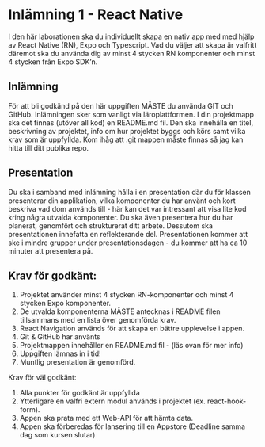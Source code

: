 # Inlämning 1 - React Native

I den här laborationen ska du individuellt skapa en nativ app med med hjälp av React Native (RN), Expo och Typescript.
Vad du väljer att skapa är valfritt däremot ska du använda dig av minst 4 stycken RN komponenter och minst 4 stycken från Expo SDK’n.

## Inlämning

För att bli godkänd på den här uppgiften MÅSTE du använda GIT och GitHub. Inlämningen sker som vanligt via läroplattformen. I din projektmapp ska det finnas (utöver all kod) en README.md fil. Den ska innehålla en titel, beskrivning av projektet, info om hur projektet byggs och körs samt vilka krav som är uppfyllda. Kom ihåg att .git mappen måste finnas så jag kan hitta till ditt publika repo.

## Presentation

Du ska i samband med inlämning hålla i en presentation där du för klassen presenterar din applikation, vilka komponenter du har använt och kort beskriva vad dom används till - här kan det var intressant att visa lite kod kring några utvalda komponenter. Du ska även presentera hur du har planerat, genomfört och strukturerat ditt arbete. Dessutom ska presentationen innefatta en reflekterande del. Presentationen kommer att ske i mindre grupper under presentationsdagen - du kommer att ha ca 10 minuter att presentera på.

## Krav för godkänt:

1. Projektet använder minst 4 stycken RN-komponenter och minst 4 stycken Expo komponenter.
2. De utvalda komponenterna MÅSTE antecknas i README filen tillsammans med en lista över genomförda krav.
3. React Navigation används för att skapa en bättre upplevelse i appen.
4. Git & GitHub har använts
5. Projektmappen innehåller en README.md fil - (läs ovan för mer info)
6. Uppgiften lämnas in i tid!
7. Muntlig presentation är genomförd.

Krav för väl godkänt:

1. Alla punkter för godkänt är uppfyllda
2. Ytterligare en valfri extern modul används i projektet (ex. react-hook-form).
3. Appen ska prata med ett Web-API för att hämta data.
4. Appen ska förberedas för lansering till en Appstore (Deadline samma dag som kursen slutar)